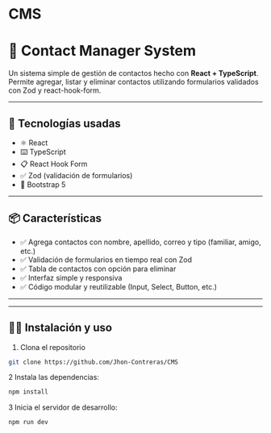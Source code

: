 # CMS

# 📇 Contact Manager System

Un sistema simple de gestión de contactos hecho con **React + TypeScript**. Permite agregar, listar y eliminar contactos utilizando formularios validados con Zod y react-hook-form.

---

## 🚀 Tecnologías usadas

- ⚛️ React
- ⌨️ TypeScript
- 📋 React Hook Form
- ✅ Zod (validación de formularios)
- 💅 Bootstrap 5

---

## 📦 Características

- ✅ Agrega contactos con nombre, apellido, correo y tipo (familiar, amigo, etc.)
- ✅ Validación de formularios en tiempo real con Zod
- ✅ Tabla de contactos con opción para eliminar
- ✅ Interfaz simple y responsiva
- ✅ Código modular y reutilizable (Input, Select, Button, etc.)

---

---

## 🧑‍💻 Instalación y uso

1. Clona el repositorio

```bash
git clone https://github.com/Jhon-Contreras/CMS

```

2 Instala las dependencias:

```bash
npm install

```

3 Inicia el servidor de desarrollo:

```bash
npm run dev

```
